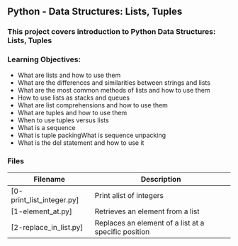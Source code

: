 ## Python - Data Structures: Lists, Tuples

### This project covers introduction to Python Data Structures: Lists, Tuples

### Learning Objectives:

 - What are lists and how to use them
 - What are the differences and similarities between strings and lists
 - What are the most common methods of lists and how to use them
 - How to use lists as stacks and queues
 - What are list comprehensions and how to use them
 - What are tuples and how to use them
 - When to use tuples versus lists
 - What is a sequence
 - What is tuple packingWhat is sequence unpacking
 - What is the del statement and how to use it

 ### Files

| Filename  | Description |
| ------------- | ------------- |
|[0-print_list_integer.py] | Print alist of integers |
|[1-element_at.py]| Retrieves an element from a list |
|[2-replace_in_list.py] | Replaces an element of a list at a specific position |

